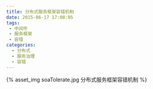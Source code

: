 ```yaml
---
title: 分布式服务框架容错机制
date: 2015-06-17 17:08:05
tags:
 - 中间件
 - 服务框架 
 - 容错
categories:
  - 分布式 
  - 服务治理
  - 容错   
---
```


<p></p>
<!-- more -->

{% asset_img  soaTolerate.jpg  分布式服务框架容错机制 %}


